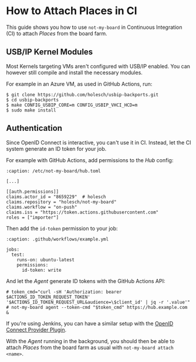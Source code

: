 # How to Attach Places in CI

This guide shows you how to use `not-my-board` in Continuous Integration (CI) to
attach *Places* from the board farm.

## USB/IP Kernel Modules

Most Kernels targeting VMs aren't configured with USB/IP enabled. You can
however still compile and install the necessary modules.

For example in an Azure VM, as used in GitHub Actions, run:
```{code-block} console
$ git clone https://github.com/holesch/usbip-backports.git
$ cd usbip-backports
$ make CONFIG_USBIP_CORE=m CONFIG_USBIP_VHCI_HCD=m
$ sudo make install
```

## Authentication

Since OpenID Connect is interactive, you can't use it in CI. Instead, let the CI
system generate an ID token for your job.

For example with GitHub Actions, add permissions to the *Hub* config:
```{code-block} toml
:caption: /etc/not-my-board/hub.toml

[...]

[[auth.permissions]]
claims.actor_id = "8659229"  # holesch
claims.repository = "holesch/not-my-board"
claims.workflow = "on-push"
claims.iss = "https://token.actions.githubusercontent.com"
roles = ["importer"]
```

Then add the `id-token` permission to your job:

```{code-block} yaml
:caption: .github/workflows/example.yml

jobs:
  test:
    runs-on: ubuntu-latest
    permissions:
      id-token: write
```

And let the *Agent* generate ID tokens with the GitHub Actions API:

```{code-block} console
# token_cmd="curl -sH 'Authorization: bearer  $ACTIONS_ID_TOKEN_REQUEST_TOKEN' '$ACTIONS_ID_TOKEN_REQUEST_URL&audience=\$client_id' | jq -r '.value'"
# not-my-board agent --token-cmd "$token_cmd" https://hub.example.com &
```

If you're using Jenkins, you can have a similar setup with the [OpenID Connect
Provider Plugin](https://plugins.jenkins.io/oidc-provider/).

With the *Agent* running in the background, you should then be able to attach
*Places* from the board farm as usual with `not-my-board attach <name>`.
